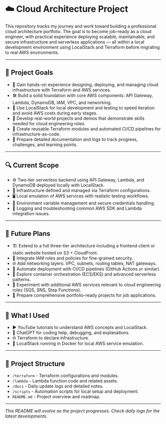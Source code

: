# ☁️ Cloud Architecture Project

This repository tracks my journey and work toward building a professional cloud architecture portfolio. The goal is to become job-ready as a cloud engineer, with practical experience deploying scalable, maintainable, and secure infrastructure and serverless applications — all within a local development environment using LocalStack and Terraform before migrating to real AWS environments.

---

## 🎯 Project Goals

- 🚀 Gain hands-on experience designing, deploying, and managing cloud infrastructure with Terraform and AWS services.
- 🛠️ Build a solid foundation with core AWS components: API Gateway, Lambda, DynamoDB, IAM, VPC, and networking.
- 🐳 Use LocalStack for local development and testing to speed iteration and avoid AWS costs during early stages.
- 📂 Develop real-world projects and demos that demonstrate skills needed for cloud engineering roles.
- 🔄 Create reusable Terraform modules and automated CI/CD pipelines for infrastructure-as-code.
- 📖 Prepare detailed documentation and logs to track progress, challenges, and learning points.

---

## 🔍 Current Scope

- ⚙️ Two-tier serverless backend using API Gateway, Lambda, and DynamoDB deployed locally with LocalStack.
- 📝 Infrastructure defined and managed via Terraform configurations.
- 🖥️ Local emulation of AWS services with realistic testing workflows.
- 🔐 Environment variable management and secure credentials handling.
- 🐞 Logging and troubleshooting common AWS SDK and Lambda integration issues.

---

## 🚧 Future Plans

- 🏗️ Extend to a full three-tier architecture including a frontend client or static website hosted on S3 + CloudFront.
- 🔐 Integrate IAM roles and policies for fine-grained security.
- 🌐 Add networking layers: VPC, subnets, routing tables, NAT gateways.
- 🤖 Automate deployment with CI/CD pipelines (GitHub Actions or similar).
- 🐳 Explore container orchestration (ECS/EKS) and advanced serverless patterns.
- 📨 Experiment with additional AWS services relevant to cloud engineering roles (SQS, SNS, Step Functions).
- 📁 Prepare comprehensive portfolio-ready projects for job applications.

---

## 🧰 What I Used

- ▶️ YouTube tutorials to understand AWS concepts and LocalStack.
- 💬 ChatGPT for coding help, debugging, and explanations.
- 🌐 Terraform to declare infrastructure.
- 🐳 LocalStack running in Docker for local AWS service emulation.

---

## 📂 Project Structure

- `/terraform` - Terraform configurations and modules.
- `/lambda` - Lambda function code and related assets.
- `/docs` - Daily update logs and detailed notes.
- `/scripts` - Automation scripts for local setup and deployment.
- `README.md` - Project overview and roadmap.

---

*This README will evolve as the project progresses. Check daily logs for the latest developments.*